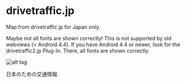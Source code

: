 # drivetraffic.jp
Map from drivetraffic.jp for Japan only. 

Maybe not all fonts are shown correctly! This is not supported by old webviews (< Android 4.4). If you have Android 4.4 or newer, look for the drivetraffic2.jp Plug-In. There, all fonts are shown correctly.

![alt tag](http://www.e-nexco.co.jp/activity/safety/images/safety07-9.jpg)

日本のための交通情報.
